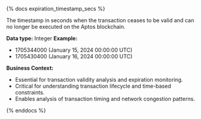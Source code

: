 {% docs expiration_timestamp_secs %}

The timestamp in seconds when the transaction ceases to be valid and can no longer be executed on the Aptos blockchain.

**Data type:** Integer
**Example:**
- 1705344000 (January 15, 2024 00:00:00 UTC)
- 1705430400 (January 16, 2024 00:00:00 UTC)

**Business Context:**
- Essential for transaction validity analysis and expiration monitoring.
- Critical for understanding transaction lifecycle and time-based constraints.
- Enables analysis of transaction timing and network congestion patterns.

{% enddocs %}